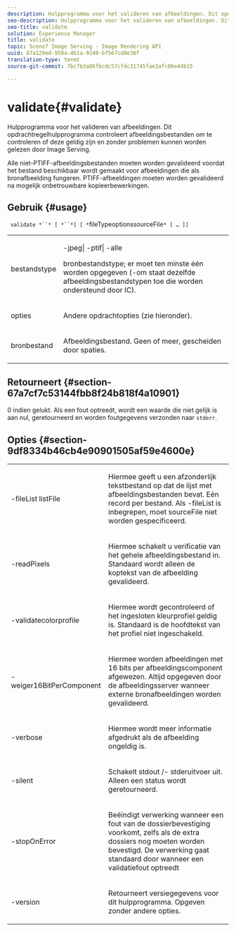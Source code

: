 ```yaml
---
description: Hulpprogramma voor het valideren van afbeeldingen. Dit opdrachtregelhulpprogramma controleert afbeeldingsbestanden om te controleren of deze geldig zijn en zonder problemen kunnen worden gelezen door Image Serving.
seo-description: Hulpprogramma voor het valideren van afbeeldingen. Dit opdrachtregelhulpprogramma controleert afbeeldingsbestanden om te controleren of deze geldig zijn en zonder problemen kunnen worden gelezen door Image Serving.
seo-title: validate
solution: Experience Manager
title: validate
topic: Scene7 Image Serving - Image Rendering API
uuid: 87a129ed-950a-4b1a-9240-bf567cd8e38f
translation-type: tm+mt
source-git-commit: 7bc7b3a86fbcdc57cfdc31745fae3afc06e44b15

---
```



# validate{#validate}

Hulpprogramma voor het valideren van afbeeldingen. Dit opdrachtregelhulpprogramma controleert afbeeldingsbestanden om te controleren of deze geldig zijn en zonder problemen kunnen worden gelezen door Image Serving.

Alle niet-PTIFF-afbeeldingsbestanden moeten worden gevalideerd voordat het bestand beschikbaar wordt gemaakt voor afbeeldingen die als bronafbeelding fungeren. PTIFF-afbeeldingen moeten worden gevalideerd na mogelijk onbetrouwbare kopieerbewerkingen.

## Gebruik {#usage}

` validate *``* [ *``*] [ *`fileTypeoptionssourceFile`* [ … ]]`

<table id="simpletable_D2C6B20E1007433AB4184A73046A44F0"> 
 <tr class="strow"> 
  <td class="stentry"> <p> <span class="codeph"> <span class="varname"> bestandstype </span></span> </p> </td> 
  <td class="stentry"> <p> <span class="codeph"> -jpeg| -ptif| -alle </span> </p> <p>bronbestandstype; er moet ten minste één worden opgegeven (-om staat dezelfde afbeeldingsbestandstypen toe die worden ondersteund door IC). </p> </td> 
 </tr> 
 <tr class="strow"> 
  <td class="stentry"> <p> <span class="codeph"> <span class="varname"> opties </span></span> </p> </td> 
  <td class="stentry"> <p>Andere opdrachtopties (zie hieronder). </p> </td> 
 </tr> 
 <tr class="strow"> 
  <td class="stentry"> <p> <span class="codeph"> <span class="varname"> bronbestand </span></span> </p> </td> 
  <td class="stentry"> <p> Afbeeldingsbestand. Geen of meer, gescheiden door spaties. </p> </td> 
 </tr> 
</table>

## Retourneert {#section-67a7cf7c53144fbb8f24b818f4a10901}

0 indien gelukt. Als een fout optreedt, wordt een waarde die niet gelijk is aan nul, geretourneerd en worden foutgegevens verzonden naar `stderr`.

## Opties {#section-9df8334b46cb4e90901505af59e4600e}

<table id="simpletable_004B1A29BDFD40A9B89E4CBD23119B3F"> 
 <tr class="strow"> 
  <td class="stentry"> <p> <span class="codeph"> -fileList <span class="varname"> listFile </span></span> </p> </td> 
  <td class="stentry"> <p>Hiermee geeft u een afzonderlijk tekstbestand op dat de lijst met afbeeldingsbestanden bevat. Eén record per bestand. Als <span class="codeph"> -fileList </span> is inbegrepen, <span class="varname"> moet sourceFile </span> niet worden gespecificeerd. </p> </td> 
 </tr> 
 <tr class="strow"> 
  <td class="stentry"> <p> <span class="codeph"> -readPixels </span> </p> </td> 
  <td class="stentry"> <p>Hiermee schakelt u verificatie van het gehele afbeeldingsbestand in. Standaard wordt alleen de koptekst van de afbeelding gevalideerd. </p> </td> 
 </tr> 
 <tr class="strow"> 
  <td class="stentry"> <p> <span class="codeph"> -validatecolorprofile </span> </p> </td> 
  <td class="stentry"> <p>Hiermee wordt gecontroleerd of het ingesloten kleurprofiel geldig is. Standaard is de hoofdtekst van het profiel niet ingeschakeld. </p> </td> 
 </tr> 
 <tr class="strow"> 
  <td class="stentry"> <p> <span class="codeph"> -weiger16BitPerComponent </span> </p> </td> 
  <td class="stentry"> <p> Hiermee worden afbeeldingen met 16 bits per afbeeldingscomponent afgewezen. Altijd opgegeven door de afbeeldingsserver wanneer externe bronafbeeldingen worden gevalideerd. </p> </td> 
 </tr> 
 <tr class="strow"> 
  <td class="stentry"> <p> <span class="codeph"> -verbose </span> </p> </td> 
  <td class="stentry"> <p> Hiermee wordt meer informatie afgedrukt als de afbeelding ongeldig is. </p> </td> 
 </tr> 
 <tr class="strow"> 
  <td class="stentry"> <p> <span class="codeph"> -silent </span> </p> </td> 
  <td class="stentry"> <p>Schakelt <span class="codeph"> stdout </span>/- <span class="codeph"> stderuitvoer </span> uit. Alleen een status wordt geretourneerd. </p> </td> 
 </tr> 
 <tr class="strow"> 
  <td class="stentry"> <p> <span class="codeph"> -stopOnError </span> </p> </td> 
  <td class="stentry"> <p>Beëindigt verwerking wanneer een fout van de dossierbevestiging voorkomt, zelfs als de extra dossiers nog moeten worden bevestigd. De verwerking gaat standaard door wanneer een validatiefout optreedt </p> </td> 
 </tr> 
 <tr class="strow"> 
  <td class="stentry"> <p> <span class="codeph"> -version </span> </p> </td> 
  <td class="stentry"> <p>Retourneert versiegegevens voor dit hulpprogramma. Opgeven zonder andere opties. </p> </td> 
 </tr> 
</table>

